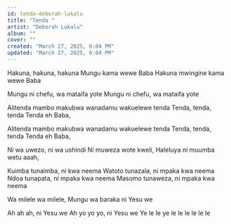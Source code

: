 ```yaml
---
id: tenda-deborah-lukalu
title: "Tenda "
artist: "Deborah Lukalu"
album: ""
cover: ""
created: "March 27, 2025, 6:04 PM"
updated: "March 27, 2025, 6:04 PM"
---
```


Hakuna, hakuna, hakuna Mungu kama wewe Baba
Hakuna mwingine kama wewe Baba



Mungu ni chefu, wa mataifa yote
Mungu ni chefu, wa mataifa yote


Alitenda mambo makubwa
wanadamu wakuelewe tenda
Tenda, tenda, tenda
Tenda eh Baba,

Alitenda mambo makubwa
wanadamu wakuelewe tenda
Tenda, tenda, tenda
Tenda eh Baba,


Ni wa uwezo, ni wa ushindi
Ni muweza wote kweli, Haleluya
ni muumba wetu aaah,

Kuimba tunaimba, ni kwa neema
Watoto tunazala, ni mpaka kwa neema
Ndoa tunapata, ni mpaka kwa neema
Masomo tunaweza, ni mpaka kwa neema

Wa milele wa milele,
Mungu wa baraka ni Yesu we

Ah ah ah, ni Yesu we
Ah yo yo yo, ni Yesu we
Ye le le ye le le le le le le